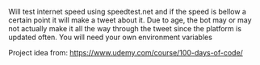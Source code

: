 Will test internet speed using speedtest.net and if the speed is bellow a certain point it will make a tweet about it. Due to age, the bot may or may not actually make it all the way through the tweet since the platform is updated often. You will need your own environment variables

Project idea from: https://www.udemy.com/course/100-days-of-code/
